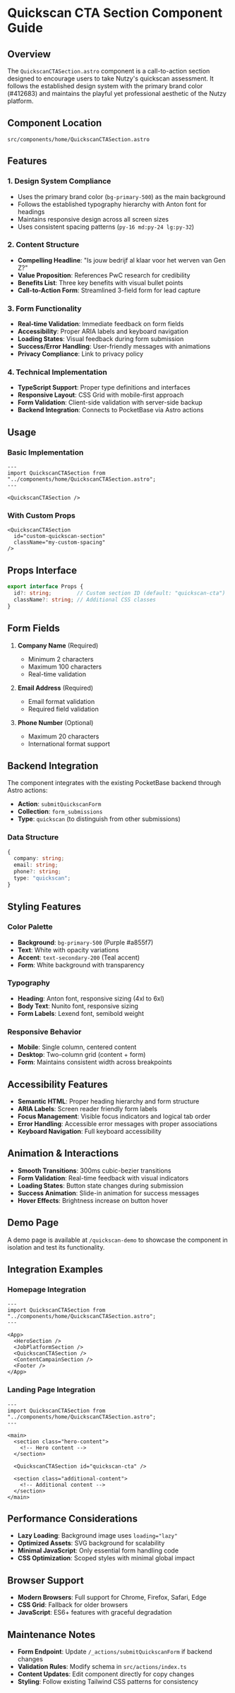 # Quickscan CTA Section Component Guide

## Overview

The `QuickscanCTASection.astro` component is a call-to-action section designed to encourage users to take Nutzy's quickscan assessment. It follows the established design system with the primary brand color (#412683) and maintains the playful yet professional aesthetic of the Nutzy platform.

## Component Location

```
src/components/home/QuickscanCTASection.astro
```

## Features

### 1. **Design System Compliance**

- Uses the primary brand color (`bg-primary-500`) as the main background
- Follows the established typography hierarchy with Anton font for headings
- Maintains responsive design across all screen sizes
- Uses consistent spacing patterns (`py-16 md:py-24 lg:py-32`)

### 2. **Content Structure**

- **Compelling Headline**: "Is jouw bedrijf al klaar voor het werven van Gen Z?"
- **Value Proposition**: References PwC research for credibility
- **Benefits List**: Three key benefits with visual bullet points
- **Call-to-Action Form**: Streamlined 3-field form for lead capture

### 3. **Form Functionality**

- **Real-time Validation**: Immediate feedback on form fields
- **Accessibility**: Proper ARIA labels and keyboard navigation
- **Loading States**: Visual feedback during form submission
- **Success/Error Handling**: User-friendly messages with animations
- **Privacy Compliance**: Link to privacy policy

### 4. **Technical Implementation**

- **TypeScript Support**: Proper type definitions and interfaces
- **Responsive Layout**: CSS Grid with mobile-first approach
- **Form Validation**: Client-side validation with server-side backup
- **Backend Integration**: Connects to PocketBase via Astro actions

## Usage

### Basic Implementation

```astro
---
import QuickscanCTASection from "../components/home/QuickscanCTASection.astro";
---

<QuickscanCTASection />
```

### With Custom Props

```astro
<QuickscanCTASection 
  id="custom-quickscan-section"
  className="my-custom-spacing"
/>
```

## Props Interface

```typescript
export interface Props {
  id?: string;        // Custom section ID (default: "quickscan-cta")
  className?: string; // Additional CSS classes
}
```

## Form Fields

1. **Company Name** (Required)
   - Minimum 2 characters
   - Maximum 100 characters
   - Real-time validation

2. **Email Address** (Required)
   - Email format validation
   - Required field validation

3. **Phone Number** (Optional)
   - Maximum 20 characters
   - International format support

## Backend Integration

The component integrates with the existing PocketBase backend through Astro actions:

- **Action**: `submitQuickscanForm`
- **Collection**: `form_submissions`
- **Type**: `quickscan` (to distinguish from other submissions)

### Data Structure

```typescript
{
  company: string;
  email: string;
  phone?: string;
  type: "quickscan";
}
```

## Styling Features

### Color Palette
- **Background**: `bg-primary-500` (Purple #a855f7)
- **Text**: White with opacity variations
- **Accent**: `text-secondary-200` (Teal accent)
- **Form**: White background with transparency

### Typography
- **Heading**: Anton font, responsive sizing (4xl to 6xl)
- **Body Text**: Nunito font, responsive sizing
- **Form Labels**: Lexend font, semibold weight

### Responsive Behavior
- **Mobile**: Single column, centered content
- **Desktop**: Two-column grid (content + form)
- **Form**: Maintains consistent width across breakpoints

## Accessibility Features

- **Semantic HTML**: Proper heading hierarchy and form structure
- **ARIA Labels**: Screen reader friendly form labels
- **Focus Management**: Visible focus indicators and logical tab order
- **Error Handling**: Accessible error messages with proper associations
- **Keyboard Navigation**: Full keyboard accessibility

## Animation & Interactions

- **Smooth Transitions**: 300ms cubic-bezier transitions
- **Form Validation**: Real-time feedback with visual indicators
- **Loading States**: Button state changes during submission
- **Success Animation**: Slide-in animation for success messages
- **Hover Effects**: Brightness increase on button hover

## Demo Page

A demo page is available at `/quickscan-demo` to showcase the component in isolation and test its functionality.

## Integration Examples

### Homepage Integration

```astro
---
import QuickscanCTASection from "../components/home/QuickscanCTASection.astro";
---

<App>
  <HeroSection />
  <JobPlatformSection />
  <QuickscanCTASection />
  <ContentCampainSection />
  <Footer />
</App>
```

### Landing Page Integration

```astro
---
import QuickscanCTASection from "../components/home/QuickscanCTASection.astro";
---

<main>
  <section class="hero-content">
    <!-- Hero content -->
  </section>
  
  <QuickscanCTASection id="quickscan-cta" />
  
  <section class="additional-content">
    <!-- Additional content -->
  </section>
</main>
```

## Performance Considerations

- **Lazy Loading**: Background image uses `loading="lazy"`
- **Optimized Assets**: SVG background for scalability
- **Minimal JavaScript**: Only essential form handling code
- **CSS Optimization**: Scoped styles with minimal global impact

## Browser Support

- **Modern Browsers**: Full support for Chrome, Firefox, Safari, Edge
- **CSS Grid**: Fallback for older browsers
- **JavaScript**: ES6+ features with graceful degradation

## Maintenance Notes

- **Form Endpoint**: Update `/_actions/submitQuickscanForm` if backend changes
- **Validation Rules**: Modify schema in `src/actions/index.ts`
- **Content Updates**: Edit component directly for copy changes
- **Styling**: Follow existing Tailwind CSS patterns for consistency
